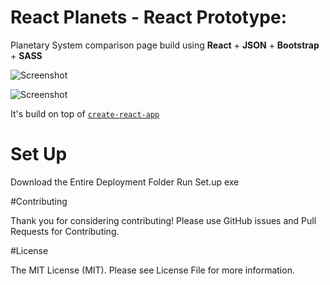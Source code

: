 # React Planets - React Prototype:

Planetary System comparison page build using **React** + **JSON** + **Bootstrap** + **SASS**

![Screenshot](http://www.haithem-araissia.com/React/Step1.jpg)

![Screenshot](http://www.haithem-araissia.com/React/Step2.png)

It's build on top of [`create-react-app`](http://www.google.lt)

# Set Up

Download the Entire Deployment Folder
Run Set.up exe


#Contributing

Thank you for considering contributing!
Please use GitHub issues and Pull Requests for Contributing.

#License

The MIT License (MIT). Please see License File for more information.

